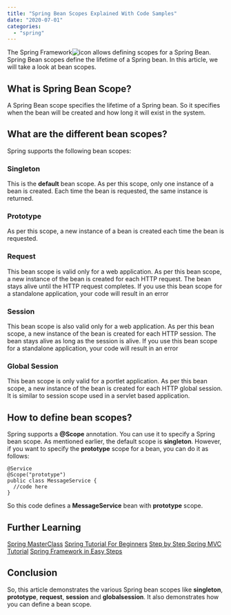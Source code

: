 ```yaml
---
title: "Spring Bean Scopes Explained With Code Samples"
date: "2020-07-01"
categories: 
  - "spring"
---
```


The Spring Framework![icon](https://ad.linksynergy.com/fs-bin/show?id=MnzIZAZNE5Y&bids=507388.1&type=10) allows defining scopes for a Spring Bean. Spring Bean scopes define the lifetime of a Spring bean. In this article, we will take a look at bean scopes.

## What is Spring Bean Scope?

A Spring Bean scope specifies the lifetime of a Spring bean. So it specifies when the bean will be created and how long it will exist in the system.

## What are the different bean scopes?

Spring supports the following bean scopes:


### Singleton

This is the **default** bean scope. As per this scope, only one instance of a bean is created. Each time the bean is requested, the same instance is returned.

### Prototype

As per this scope, a new instance of a bean is created each time the bean is requested.

### Request

This bean scope is valid only for a web application. As per this bean scope, a new instance of the bean is created for each HTTP request. The bean stays alive until the HTTP request completes. If you use this bean scope for a standalone application, your code will result in an error

### Session

This bean scope is also valid only for a web application. As per this bean scope, a new instance of the bean is created for each HTTP session. The bean stays alive as long as the session is alive. If you use this bean scope for a standalone application, your code will result in an error

### Global Session

This bean scope is only valid for a portlet application. As per this bean scope, a new instance of the bean is created for each HTTP global session. It is similar to session scope used in a servlet based application.

## How to define bean scopes?

Spring supports a **@Scope** annotation. You can use it to specify a Spring bean scope. As mentioned earlier, the default scope is **singleton**. However, if you want to specify the **prototype** scope for a bean, you can do it as follows:

```
@Service
@Scope("prototype")
public class MessageService {
  //code here
}
```

So this code defines a **MessageService** bean with **prototype** scope.

## Further Learning

[Spring MasterClass](https://click.linksynergy.com/deeplink?id=MnzIZAZNE5Y&mid=39197&murl=https%3A%2F%2Fwww.udemy.com%2Fcourse%2Fjava-spring-framework-masterclass%2F) [Spring Tutorial For Beginners](https://click.linksynergy.com/deeplink?id=MnzIZAZNE5Y&mid=39197&murl=https%3A%2F%2Fwww.udemy.com%2Fcourse%2Fspring-tutorial-for-beginners%2F) [Step by Step Spring MVC Tutorial](https://click.linksynergy.com/deeplink?id=MnzIZAZNE5Y&mid=39197&murl=https%3A%2F%2Fwww.udemy.com%2Fcourse%2Fspring-mvc-tutorial-for-beginners-step-by-step%2F) [Spring Framework in Easy Steps](https://click.linksynergy.com/deeplink?id=MnzIZAZNE5Y&mid=39197&murl=https%3A%2F%2Fwww.udemy.com%2Fcourse%2Fspringframeworkineasysteps%2F)

## Conclusion

So, this article demonstrates the various Spring bean scopes like **singleton**, **prototype**, **request**, **session** and **globalsession**. It also demonstrates how you can define a bean scope.
